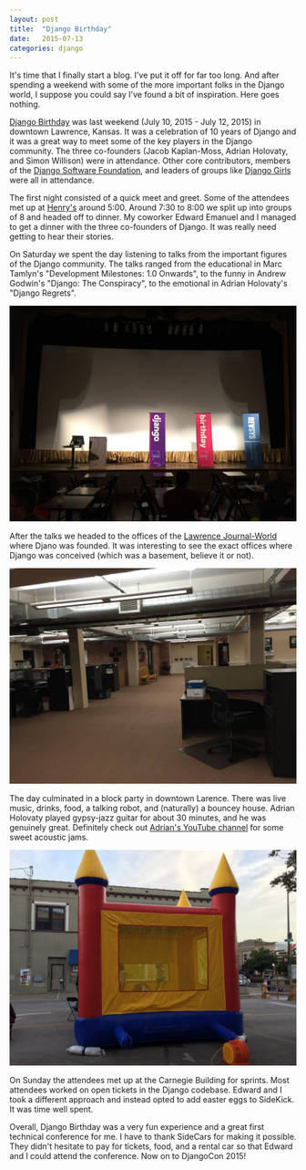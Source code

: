 ```yaml
---
layout: post
title:  "Django Birthday"
date:   2015-07-13
categories: django
---
```

It's time that I finally start a blog. I've put it off for far too long. And after spending a weekend with some of the more important folks in the Django world, I suppose you could say I've found a bit of inspiration. Here goes nothing.

[Django Birthday](https://djangobirthday.com/) was last weekend (July 10, 2015 - July 12, 2015) in downtown Lawrence, Kansas. It was a celebration of 10 years of Django and it was a great way to meet some of the key players in the Django community. The three co-founders (Jacob Kaplan-Moss, Adrian Holovaty, and Simon Willison) were in attendance. Other core contributors, members of the [Django Software Foundation](https://www.djangoproject.com/foundation/), and leaders of groups like [Django Girls](https://djangogirls.org/) were all in attendance.

The first night consisted of a quick meet and greet. Some of the attendees met up at [Henry's](https://www.facebook.com/henryscoffeeshop) around 5:00. Around 7:30 to 8:00 we split up into groups of 8 and headed off to dinner. My coworker Edward Emanuel and I managed to get a dinner with the three co-founders of Django. It was really need getting to hear their stories.

On Saturday we spent the day listening to talks from the important figures of the Django community. The talks ranged from the educational in Marc Tamlyn's "Development Milestones: 1.0 Onwards", to the funny in Andrew Godwin's "Django: The Conspiracy", to the emotional in Adrian Holovaty's "Django Regrets".

<img src="/images/django-birthday/stage.jpg" alt="The stage at Django Birthday" />

After the talks we headed to the offices of the [Lawrence Journal-World](http://www2.ljworld.com/) where Djano was founded. It was interesting to see the exact offices where Django was conceived (which was a basement, believe it or not).

<img src="/images/django-birthday/ljw.jpg" alt="Lawrence Journal-World basement" />

The day culminated in a block party in downtown Larence. There was live music, drinks, food, a talking robot, and (naturally) a bouncey house. Adrian Holovaty played gypsy-jazz guitar for about 30 minutes, and he was genuinely great. Definitely check out [Adrian's YouTube channel](https://www.youtube.com/user/adrianholovaty) for some sweet acoustic jams.

<img src="/images/django-birthday/bouncey-house.jpg" alt="Bouncey house at the Django Birthday party" />

On Sunday the attendees met up at the Carnegie Building for sprints. Most attendees worked on open tickets in the Django codebase. Edward and I took a different approach and instead opted to add easter eggs to SideKick. It was time well spent.

Overall, Django Birthday was a very fun experience and a great first technical conference for me. I have to thank SideCars for making it possible. They didn't hesitate to pay for tickets, food, and a rental car so that Edward and I could attend the conference. Now on to DjangoCon 2015!
